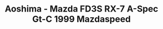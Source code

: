 ---
layout: product
title: "Aoshima - Mazda FD3S RX-7 A-Spec Gt-C 1999 Mazdaspeed"
price: "TBA" 
desc: "N/A"
img_path: "/assets/img/AO53584.jpg"
brand: "N/A"
available: false
special_offer: false
new: false
soon: false
cat: "010000"
subcat: "013700"
subsubcat: "0N/A"
sifra: "AO53584"
popular: false
---